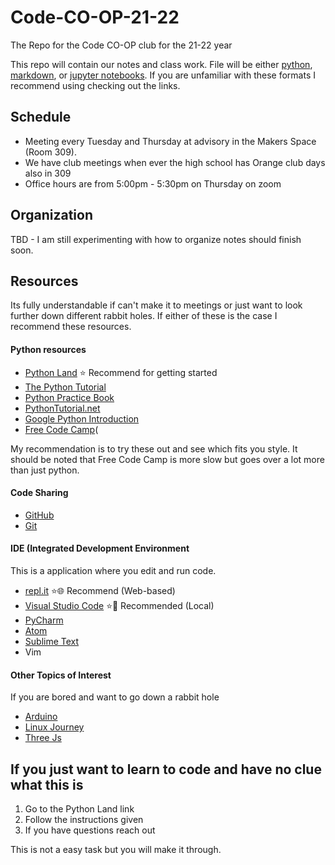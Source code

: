 # Code-CO-OP-21-22
The Repo for the Code CO-OP club for the 21-22 year

This repo will contain our notes and class work. File will be either [python](https://www.python.org/), [markdown](https://www.markdownguide.org/), or [jupyter notebooks](https://jupyter.org/). If you are unfamiliar with these formats I recommend using checking out the links.

## Schedule 

- Meeting every Tuesday and Thursday at advisory in the Makers Space (Room 309). 
- We have club meetings when ever the high school has Orange club days also in 309
- Office hours are from 5:00pm - 5:30pm on Thursday on zoom

## Organization

TBD - I am still experimenting with how to organize notes should finish soon.

## Resources

Its fully understandable if can't make it to meetings or just want to look further down different rabbit holes. If either of these is the case I recommend these resources.

#### Python resources

- [Python Land](https://python.land/introduction-to-python) ⭐ Recommend for getting started 
- [The Python Tutorial](https://docs.python.org/3/tutorial/index.html)
- [Python Practice Book](https://anandology.com/python-practice-book/index.html)
- [PythonTutorial.net](https://www.pythontutorial.net/python-basics/python-syntax/)
- [Google Python Introduction](https://developers.google.com/edu/python/introduction)
- [Free Code Camp](https://www.freecodecamp.org/learn/)(

My recommendation is to try these out and see which fits you style. It should be noted that Free Code Camp is more slow but goes over a lot more than just python. 

#### Code Sharing 

- [GitHub](https://github.com)
- [Git](https://git-scm.com/)

#### IDE (Integrated Development Environment

This is a application where you edit and run code.

- [repl.it](https://replit.com/~) ⭐🌐 Recommend (Web-based)
- [Visual Studio Code](https://code.visualstudio.com/) ⭐💾 Recommended (Local)
- [PyCharm](https://www.jetbrains.com/pycharm/)
- [Atom](https://atom.io/)
- [Sublime Text](https://www.sublimetext.com/)
- Vim 

#### Other Topics of Interest

If you are bored and want to go down a rabbit hole

- [Arduino](https://www.arduino.cc/)
- [Linux Journey](https://linuxjourney.com/)
- [Three Js](https://threejs.org/)

## If you just want to learn to code and have no clue what this is

1. Go to the Python Land link
2. Follow the instructions given
3. If you have questions reach out

This is not a easy task but you will make it through.
